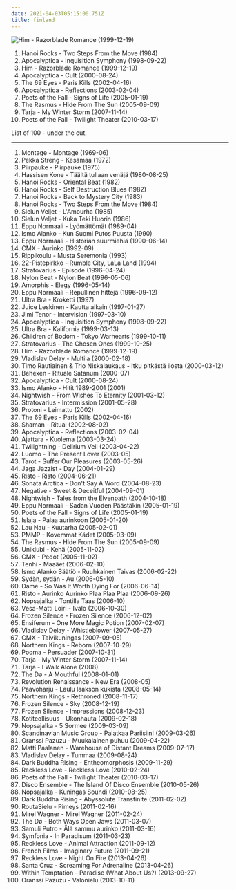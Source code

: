 ```yaml
---
date: 2021-04-03T05:15:00.751Z
title: finland
---
```

![Him - Razorblade Romance (1999-12-19)](http://coverartarchive.org/release/c38d4983-987f-35b9-9683-932192d5e3c4/19881038050-500.jpg "Him - Razorblade Romance (1999-12-19)")
<ol class="albums">
<li data-cover="https://via.placeholder.com/450" data-tags="80s, glam rock, hard rock" role="button">Hanoi Rocks - Two Steps From the Move (1984)</li>
<li data-cover="https://via.placeholder.com/450" data-tags="symphonic metal, instrumental, cello, metal" role="button">Apocalyptica - Inquisition Symphony (1998-09-22)</li>
<li data-cover="http://coverartarchive.org/release/c38d4983-987f-35b9-9683-932192d5e3c4/19881038050-500.jpg" data-tags="love metal, him, rock" role="button">Him - Razorblade Romance (1999-12-19)</li>
<li data-cover="http://coverartarchive.org/release/73fcbc7e-4945-4b33-bdc0-671a0aeffdc4/12525584454-500.jpg" data-tags="symphonic metal, cello metal, instrumental" role="button">Apocalyptica - Cult (2000-08-24)</li>
<li data-cover="http://coverartarchive.org/release/80f70658-2074-4471-b1ab-11562a783cc0/2133707556-500.jpg" data-tags="rock, finnish, gothic rock, the 69 eyes, 2002, gothic" role="button">The 69 Eyes - Paris Kills (2002-04-16)</li>
<li data-cover="http://coverartarchive.org/release/10e0dc29-527a-44f7-bebc-a0b09824b9df/8760672447-500.jpg" data-tags="symphonic metal, cello metal, instrumental" role="button">Apocalyptica - Reflections (2003-02-04)</li>
<li data-cover="http://coverartarchive.org/release/30e40c47-f63f-4210-98ed-1c0a1b69a647/5340666843-500.jpg" data-tags="rock, alternative rock, finnish" role="button">Poets of the Fall - Signs of Life (2005-01-19)</li>
<li data-cover="https://via.placeholder.com/450" data-tags="rock, alternative rock, alternative, finnish" role="button">The Rasmus - Hide From The Sun (2005-09-09)</li>
<li data-cover="https://via.placeholder.com/450" data-tags="symphonic metal, female fronted metal" role="button">Tarja - My Winter Storm (2007-11-14)</li>
<li data-cover="http://coverartarchive.org/release/1dcbcd95-757c-4aa1-b481-d68e3eb143cf/1645658762-500.jpg" data-tags="alternative rock, rock, 2010" role="button">Poets of the Fall - Twilight Theater (2010-03-17)</li>
</ol>
List of 100 - under the cut.
<!-- more -->

_________________

<ol class="albums">
<li data-cover="https://via.placeholder.com/450" data-tags="classic rock, 60s, progressive rock, baroque pop, finland, unterberger" role="button">
Montage - Montage (1969-06)
</li>
<li data-cover="https://via.placeholder.com/450" data-tags="finland" role="button">
Pekka Streng - Kesämaa (1972)
</li>
<li data-cover="http://coverartarchive.org/release/b6406808-e0f2-35fc-a9ed-e49edde5560c/15785630074-500.jpg" data-tags="1975, instrumental, finland" role="button">
Piirpauke - Piirpauke (1975)
</li>
<li data-cover="http://coverartarchive.org/release/4e437147-06cb-48bc-a6ce-8366792fc2ec/5696017939-500.jpg" data-tags="1980, jazz, 80s, new wave, punk rock, finnish, suomi, finland, suomeksi, suomi rock, finnish lyrics, ismo alanko, hassisen kone, great finnish albums" role="button">
Hassisen Kone - Täältä tullaan venäjä (1980-08-25)
</li>
<li data-cover="http://coverartarchive.org/release/e3b64108-b131-4ab6-82c0-dd14c72b8204/28521333318-500.jpg" data-tags="80s, glam rock, glam punk, headbangers ball" role="button">
Hanoi Rocks - Oriental Beat (1982)
</li>
<li data-cover="https://via.placeholder.com/450" data-tags="80s, hard rock" role="button">
Hanoi Rocks - Self Destruction Blues (1982)
</li>
<li data-cover="https://via.placeholder.com/450" data-tags="80s, glam rock, big hair" role="button">
Hanoi Rocks - Back to Mystery City (1983)
</li>
<li data-cover="https://via.placeholder.com/450" data-tags="80s, glam rock, hard rock" role="button">
Hanoi Rocks - Two Steps From the Move (1984)
</li>
<li data-cover="https://via.placeholder.com/450" data-tags="post-punk" role="button">
Sielun Veljet - L'Amourha (1985)
</li>
<li data-cover="https://via.placeholder.com/450" data-tags="finnish, suomi, finland" role="button">
Sielun Veljet - Kuka Teki Huorin (1986)
</li>
<li data-cover="https://via.placeholder.com/450" data-tags="1989, 80s, finnish, suomi, finland, suomeksi, finnish rock, finnish lyrics, eppu normaali" role="button">
Eppu Normaali - Lyömättömät (1989-04)
</li>
<li data-cover="https://via.placeholder.com/450" data-tags="rock, finnish, suomi" role="button">
Ismo Alanko - Kun Suomi Putos Puusta (1990)
</li>
<li data-cover="http://coverartarchive.org/release/d90c1e5a-e278-49ae-82fc-f2cb4d23a7cf/4820654715-500.jpg" data-tags="90s, finnish" role="button">
Eppu Normaali - Historian suurmiehiä (1990-06-14)
</li>
<li data-cover="http://coverartarchive.org/release/575926ae-7309-4e40-b551-297b31b8bdc5/7401256034-500.jpg" data-tags="1992, folk, finnish, my record shelf" role="button">
CMX - Aurinko (1992-09)
</li>
<li data-cover="https://img.discogs.com/lyLbR7ASbr1dAQ2usNIe0Zv9bDQ=/fit-in/600x599/filters:strip_icc():format(jpeg):mode_rgb():quality(90)/discogs-images/R-5842574-1404234315-3468.jpeg.jpg" data-tags="death metal, finnish, death doom metal" role="button">
Rippikoulu - Musta Seremonia (1993)
</li>
<li data-cover="http://coverartarchive.org/release/d93dad2f-543f-3391-8f59-65ca991d231d/14970725106-500.jpg" data-tags="indie, alternative, indie pop, indie rock, finnish, garage rock, alternative pop, lowlands, finland, 22-pistepirkko, puuma85 musicians" role="button">
22-Pistepirkko - Rumble City, LaLa Land (1994)
</li>
<li data-cover="https://img.discogs.com/RZxk4Mg5bJrQ2rkerRu2buGvPGs=/fit-in/500x452/filters:strip_icc():format(jpeg):mode_rgb():quality(90)/discogs-images/R-3335168-1326266974.jpeg.jpg" data-tags="power metal" role="button">
Stratovarius - Episode (1996-04-24)
</li>
<li data-cover="http://coverartarchive.org/release/6b41178c-8d61-4d98-bf93-c4ecc4c0e19f/4871931964-500.jpg" data-tags="90s, finland" role="button">
Nylon Beat - Nylon Beat (1996-05-06)
</li>
<li data-cover="http://coverartarchive.org/release/3bdb1157-8fc6-4e99-9a49-f4c792a25c59/4588703312-500.jpg" data-tags="progressive metal" role="button">
Amorphis - Elegy (1996-05-14)
</li>
<li data-cover="http://coverartarchive.org/release/2949fa44-1488-4274-883f-df4ec69608de/3523748457-500.jpg" data-tags="rock, finnish, compilation, finland, eppu normaali" role="button">
Eppu Normaali - Repullinen hittejä (1996-09-12)
</li>
<li data-cover="https://via.placeholder.com/450" data-tags="finnish" role="button">
Ultra Bra - Kroketti (1997)
</li>
<li data-cover="http://coverartarchive.org/release/05fa7441-ae40-4347-b708-2c2a48929049/25740028956-500.jpg" data-tags="finnish" role="button">
Juice Leskinen - Kautta aikain (1997-01-27)
</li>
<li data-cover="https://via.placeholder.com/450" data-tags="jazz, finnish" role="button">
Jimi Tenor - Intervision (1997-03-10)
</li>
<li data-cover="https://via.placeholder.com/450" data-tags="symphonic metal, instrumental, cello, metal" role="button">
Apocalyptica - Inquisition Symphony (1998-09-22)
</li>
<li data-cover="https://via.placeholder.com/450" data-tags="finnish" role="button">
Ultra Bra - Kalifornia (1999-03-13)
</li>
<li data-cover="http://coverartarchive.org/release/9c294f7c-920b-39a6-96ef-19d7336e5a34/1316730229-500.jpg" data-tags="melodic death metal, live" role="button">
Children of Bodom - Tokyo Warhearts (1999-10-11)
</li>
<li data-cover="http://coverartarchive.org/release/366356b1-e1b2-47bc-9504-92150185fe0e/23810538290-500.jpg" data-tags="power metal" role="button">
Stratovarius - The Chosen Ones (1999-10-25)
</li>
<li data-cover="http://coverartarchive.org/release/c38d4983-987f-35b9-9683-932192d5e3c4/19881038050-500.jpg" data-tags="love metal, him, rock" role="button">
Him - Razorblade Romance (1999-12-19)
</li>
<li data-cover="http://coverartarchive.org/release/5e4df9cd-8d47-30ee-8dd0-ac9bf6222ddf/10342361630-500.jpg" data-tags="electronic, glitch, minimal" role="button">
Vladislav Delay - Multila (2000-02-18)
</li>
<li data-cover="http://coverartarchive.org/release/e290fe0d-9d37-4211-b353-28fb7991e02c/3529070841-500.jpg" data-tags="2000, heavy metal, finnish metal, suomi, finland" role="button">
Timo Rautiainen & Trio Niskalaukaus - Itku pitkästä ilosta (2000-03-12)
</li>
<li data-cover="https://via.placeholder.com/450" data-tags="black metal" role="button">
Behexen - Rituale Satanum (2000-07)
</li>
<li data-cover="http://coverartarchive.org/release/73fcbc7e-4945-4b33-bdc0-671a0aeffdc4/12525584454-500.jpg" data-tags="symphonic metal, cello metal, instrumental" role="button">
Apocalyptica - Cult (2000-08-24)
</li>
<li data-cover="https://via.placeholder.com/450" data-tags="finnish, suomi, finland, suomeksi, finnish lyrics, pligaa, ismo alanko" role="button">
Ismo Alanko - Hitit 1989-2001 (2001)
</li>
<li data-cover="http://coverartarchive.org/release/8844713b-b8fd-41eb-964b-b8a28cb7cc55/5921237726-500.jpg" data-tags="symphonic metal" role="button">
Nightwish - From Wishes To Eternity (2001-03-12)
</li>
<li data-cover="http://coverartarchive.org/release/0727811b-ad17-42d2-b9de-1495b04e4f10/14615490036-500.jpg" data-tags="power metal" role="button">
Stratovarius - Intermission (2001-05-28)
</li>
<li data-cover="https://via.placeholder.com/450" data-tags="finnish, suomi, finland, suomeksi, finnish lyrics, protoni" role="button">
Protoni - Leimattu (2002)
</li>
<li data-cover="http://coverartarchive.org/release/80f70658-2074-4471-b1ab-11562a783cc0/2133707556-500.jpg" data-tags="rock, finnish, gothic rock, the 69 eyes, 2002, gothic" role="button">
The 69 Eyes - Paris Kills (2002-04-16)
</li>
<li data-cover="https://img.discogs.com/jKFuPWciExez43-MxEkfenM2Y9g=/fit-in/500x500/filters:strip_icc():format(jpeg):mode_rgb():quality(90)/discogs-images/R-68579-1104768575.jpg.jpg" data-tags="power metal" role="button">
Shaman - Ritual (2002-08-02)
</li>
<li data-cover="http://coverartarchive.org/release/10e0dc29-527a-44f7-bebc-a0b09824b9df/8760672447-500.jpg" data-tags="symphonic metal, cello metal, instrumental" role="button">
Apocalyptica - Reflections (2003-02-04)
</li>
<li data-cover="https://via.placeholder.com/450" data-tags="black metal" role="button">
Ajattara - Kuolema (2003-03-24)
</li>
<li data-cover="https://img.discogs.com/KdhfdGRM1YR9eU8hOlIAiPcX1DY=/fit-in/400x400/filters:strip_icc():format(jpeg):mode_rgb():quality(90)/discogs-images/R-6494677-1420558968-7630.jpeg.jpg" data-tags="power metal, melodic metal" role="button">
Twilightning - Delirium Veil (2003-04-22)
</li>
<li data-cover="https://img.discogs.com/kFsatpRq14y4dPQsY9d7y7wKWfo=/fit-in/600x599/filters:strip_icc():format(jpeg):mode_rgb():quality(90)/discogs-images/R-8137807-1455850287-6312.jpeg.jpg" data-tags="house, microhouse" role="button">
Luomo - The Present Lover (2003-05)
</li>
<li data-cover="http://coverartarchive.org/release/3986eca7-b1a2-400e-ab90-8714de7eea7b/14972037146-500.jpg" data-tags="heavy metal" role="button">
Tarot - Suffer Our Pleasures (2003-05-26)
</li>
<li data-cover="https://via.placeholder.com/450" data-tags="ninja tune" role="button">
Jaga Jazzist - Day (2004-01-29)
</li>
<li data-cover="https://via.placeholder.com/450" data-tags="2004, indie rock, finnish, suomi, finland, suomeksi, finnish lyrics, 2004 albums" role="button">
Risto - Risto (2004-06-21)
</li>
<li data-cover="https://img.discogs.com/-dPTZ6WTFZ10ZBsvySG70OtR1V0=/fit-in/600x585/filters:strip_icc():format(jpeg):mode_rgb():quality(90)/discogs-images/R-647022-1533583730-5322.jpeg.jpg" data-tags="power metal" role="button">
Sonata Arctica - Don't Say A Word (2004-08-23)
</li>
<li data-cover="http://coverartarchive.org/release/8fd92ce8-dba4-43ae-8c37-1be8a9dbf0db/7409169038-500.jpg" data-tags="glam rock" role="button">
Negative - Sweet & Deceitful (2004-09-01)
</li>
<li data-cover="http://coverartarchive.org/release/8a6e4958-127e-4828-b40a-63466a360038/16333658271-500.jpg" data-tags="symphonic metal, gothic metal" role="button">
Nightwish - Tales from the Elvenpath (2004-10-18)
</li>
<li data-cover="https://via.placeholder.com/450" data-tags="suomi rock" role="button">
Eppu Normaali - Sadan Vuoden Päästäkin (2005-01-19)
</li>
<li data-cover="http://coverartarchive.org/release/30e40c47-f63f-4210-98ed-1c0a1b69a647/5340666843-500.jpg" data-tags="rock, alternative rock, finnish" role="button">
Poets of the Fall - Signs of Life (2005-01-19)
</li>
<li data-cover="http://coverartarchive.org/release/42afd162-b4c6-49ed-ab32-dadbfc293a3d/12915497561-500.jpg" data-tags="new weird finland" role="button">
Islaja - Palaa aurinkoon (2005-01-20)
</li>
<li data-cover="https://via.placeholder.com/450" data-tags="folk" role="button">
Lau Nau - Kuutarha (2005-02-01)
</li>
<li data-cover="http://coverartarchive.org/release/bd906401-3a44-46fd-ab88-d4ab0bb76b17/3835804216-500.jpg" data-tags="pop, finnish, rock" role="button">
PMMP - Kovemmat Kädet (2005-03-09)
</li>
<li data-cover="https://via.placeholder.com/450" data-tags="rock, alternative rock, alternative, finnish" role="button">
The Rasmus - Hide From The Sun (2005-09-09)
</li>
<li data-cover="https://via.placeholder.com/450" data-tags="finnish, suomirock" role="button">
Uniklubi - Kehä (2005-11-02)
</li>
<li data-cover="https://via.placeholder.com/450" data-tags="finnish, rock" role="button">
CMX - Pedot (2005-11-02)
</li>
<li data-cover="http://coverartarchive.org/release/c084ab51-54b2-41a5-8fb6-106c62773192/3426121317-500.jpg" data-tags="folk, dark folk" role="button">
Tenhi - Maaäet (2006-02-10)
</li>
<li data-cover="https://via.placeholder.com/450" data-tags="finnish, suomi, finland, suomipop, suomirock, finnish rock, pligaa, ismo alanko, ismo alanko saatio" role="button">
Ismo Alanko Säätiö - Ruuhkainen Taivas (2006-02-22)
</li>
<li data-cover="https://via.placeholder.com/450" data-tags="experimental, art rock" role="button">
Sydän, sydän - Au (2006-05-10)
</li>
<li data-cover="https://via.placeholder.com/450" data-tags="alternative rock, female vocalists, finland, 3-5" role="button">
Dame - So Was It Worth Dying For (2006-06-14)
</li>
<li data-cover="https://via.placeholder.com/450" data-tags="nordic, finland, sun and moon and stars and outer space" role="button">
Risto - Aurinko Aurinko Plaa Plaa Plaa (2006-09-26)
</li>
<li data-cover="http://coverartarchive.org/release/2837546e-8f6b-4e4d-aa0d-90cfc222809d/6722848585-500.jpg" data-tags="reggae, finnish, suomi, finland, suomeksi, finnish lyrics, artist:nopsajalka, genre:reggae" role="button">
Nopsajalka - Tontilla Taas (2006-10)
</li>
<li data-cover="http://coverartarchive.org/release/4e5c5509-a1a5-413e-aecb-2db4c328e676/18684703889-500.jpg" data-tags="acoustic, cover, melancholy, finnish, johnny cash, finland, melankolia, loiri, laulelma, niin oot coveria, komiaa, pigeonhole" role="button">
Vesa-Matti Loiri - Ivalo (2006-10-30)
</li>
<li data-cover="http://coverartarchive.org/release/600e2a2c-81a8-4272-ac87-47b2ba4a04b1/20469635317-500.jpg" data-tags="instrumental, piano, ambient" role="button">
Frozen Silence - Frozen Silence (2006-12-02)
</li>
<li data-cover="http://coverartarchive.org/release/4c2eec03-07b6-4ba8-80f0-da865591e029/2997012520-500.jpg" data-tags="viking metal" role="button">
Ensiferum - One More Magic Potion (2007-02-07)
</li>
<li data-cover="http://coverartarchive.org/release/656dcce4-46df-419a-a3fa-82a7c7793895/8465115853-500.jpg" data-tags="ambient, dub techno" role="button">
Vladislav Delay - Whistleblower (2007-05-27)
</li>
<li data-cover="https://via.placeholder.com/450" data-tags="progressive rock" role="button">
CMX - Talvikuningas (2007-09-05)
</li>
<li data-cover="http://coverartarchive.org/release/236a04ea-8349-4930-9647-186773164eb3/6655040734-500.jpg" data-tags="symphonic metal, cover, power metal" role="button">
Northern Kings - Reborn (2007-10-29)
</li>
<li data-cover="https://img.discogs.com/EmF4gPMDUoJI4AbWzcYj-xWgMLM=/fit-in/537x496/filters:strip_icc():format(jpeg):mode_rgb():quality(90)/discogs-images/R-1130112-1194467176.png.jpg" data-tags="2007, trip-hop, indie, experimental, shoegaze, cello, unique, finnish, intense, female vocalist, 00's, helsinki, black, dynamic, finland, deer, persuader, underplayed, great sound, pooma, raindeer, satumaa-tango" role="button">
Pooma - Persuader (2007-10-31)
</li>
<li data-cover="https://via.placeholder.com/450" data-tags="symphonic metal, female fronted metal" role="button">
Tarja - My Winter Storm (2007-11-14)
</li>
<li data-cover="http://coverartarchive.org/release/4ae6f7d3-810b-4204-ac68-a453a7a08faf/1082574170-500.jpg" data-tags="symphonic metal" role="button">
Tarja - I Walk Alone (2008)
</li>
<li data-cover="http://coverartarchive.org/release/4bb86f81-b5ba-471f-927e-1d7c81bcd4cb/2903088736-500.jpg" data-tags="indie, folk" role="button">
The Dø - A Mouthful (2008-01-01)
</li>
<li data-cover="https://img.discogs.com/hD9UofiC-zy7KZuXdVkXWcZmnNY=/fit-in/500x375/filters:strip_icc():format(jpeg):mode_rgb():quality(90)/discogs-images/R-9074291-1474307826-1246.jpeg.jpg" data-tags="power metal" role="button">
Revolution Renaissance - New Era (2008-05)
</li>
<li data-cover="http://coverartarchive.org/release/54f64e7e-b8a9-4b53-86ef-8979d4a5b7c4/25131017315-500.jpg" data-tags="2008" role="button">
Paavoharju - Laulu laakson kukista (2008-05-14)
</li>
<li data-cover="http://coverartarchive.org/release/dfa25c32-4c3d-4fef-a670-ddf3ab682cd4/6654965791-500.jpg" data-tags="cover, symphonic metal, power metal" role="button">
Northern Kings - Rethroned (2008-11-17)
</li>
<li data-cover="https://via.placeholder.com/450" data-tags="indie, classical, instrumental, alternative, calm, piano, easy listening, contemporary, romantic, new age, minimal, peaceful, atmospheric, contemporary classical, melancholy, composer, ethereal, finnish, minimalism, meditation, melancholic, post rock, neo-classical, relax, lesser known yet streamable artists, neo classical, netlabel, funeral music, funeral, music to fall asleep to, background music, neoclassical, finland, piano solo, serene, chopin, impressionism, minimalistic, post-classical, relaxing music, finnish and streamable, sad piano, solo piano, contemporary piano, impressionistic, max richter, matti paalanen, frozen silence, olafur arnalds, concentration, romantic piano, celestial aeon project, beautiful piano music, classical piano music, full free album download, sad piano music, pure piano, only piano, music for funeral, similar to max richter, sad and romantic piano, sad music for funeral, instrumental piano music, contemporary classical piano music, similar to olafur arnaldsminimalism" role="button">
Frozen Silence - Sky (2008-12-19)
</li>
<li data-cover="http://coverartarchive.org/release/e0f4f0af-26d9-30f8-a2c1-cc4ae2e29956/2711769072-500.jpg" data-tags="indie, classical, instrumental, alternative, sad, post-rock, piano, modern, new age, free, ethereal, finnish, minimalism, melancholic, neo-classical, ambiente, neo classical, creative commons, minimalist, silent, finland, finnland, impressionism, new-age, finnish and streamable, impressionistic, finnish music, matti paalanen, full free album download" role="button">
Frozen Silence - Impressions (2008-12-23)
</li>
<li data-cover="http://coverartarchive.org/release/0daa25e2-05ee-4b77-8da9-71fbbe4a0cdb/5673876474-500.jpg" data-tags="rock, finnish" role="button">
Kotiteollisuus - Ukonhauta (2009-02-18)
</li>
<li data-cover="https://via.placeholder.com/450" data-tags="reggae, finnish, suomi, finland, suomeksi, finnish lyrics, artist:nopsajalka, genre:reggae" role="button">
Nopsajalka - 5 Sormee (2009-03-09)
</li>
<li data-cover="http://coverartarchive.org/release/815fc271-a99c-431b-b7f9-d6b3c88f3c10/14323680448-500.jpg" data-tags="finnish" role="button">
Scandinavian Music Group - Palatkaa Pariisiin! (2009-03-26)
</li>
<li data-cover="http://coverartarchive.org/release/6d9e6138-3c4a-4243-8be4-1f21d08d7b87/12912393812-500.jpg" data-tags="psychedelic black metal, black metal" role="button">
Oranssi Pazuzu - Muukalainen puhuu (2009-04-22)
</li>
<li data-cover="http://coverartarchive.org/release/65326c89-7eab-40d0-9b3d-40c55cb3ac35/1149511297-500.jpg" data-tags="ambient, finland" role="button">
Matti Paalanen - Warehouse of Distant Dreams (2009-07-17)
</li>
<li data-cover="http://coverartarchive.org/release/57716b58-1f9b-41eb-a4f2-154bcdd02ba6/27152938103-500.jpg" data-tags="experimental, free improvisation, abstract techno, laptop jazz" role="button">
Vladislav Delay - Tummaa (2009-08-24)
</li>
<li data-cover="http://coverartarchive.org/release/6a42077b-c87b-4cca-8591-19ccb5d45451/8699711630-500.jpg" data-tags="doom metal, sludge, finland, stoner doom metal, psychedelic drone, occultism, laitila, varsinais-suomi, double 12 inch" role="button">
Dark Buddha Rising - Entheomorphosis (2009-11-29)
</li>
<li data-cover="http://coverartarchive.org/release/54e7dc42-ce86-43a8-bebe-482f1e56885e/5102816038-500.jpg" data-tags="2010, hard rock, glam metal" role="button">
Reckless Love - Reckless Love (2010-02-24)
</li>
<li data-cover="http://coverartarchive.org/release/1dcbcd95-757c-4aa1-b481-d68e3eb143cf/1645658762-500.jpg" data-tags="alternative rock, rock, 2010" role="button">
Poets of the Fall - Twilight Theater (2010-03-17)
</li>
<li data-cover="https://img.discogs.com/LGq1Wh_sU6VyjXjNOBFJlfhWf2E=/fit-in/600x450/filters:strip_icc():format(jpeg):mode_rgb():quality(90)/discogs-images/R-3243104-1510949797-9150.jpeg.jpg" data-tags="rock, punk" role="button">
Disco Ensemble - The Island Of Disco Ensemble (2010-05-26)
</li>
<li data-cover="http://coverartarchive.org/release/651ca652-d093-428b-85fb-14faaebbcac8/19023280476-500.jpg" data-tags="reggae, finnish, suomi, finland, suomeksi, finnish lyrics, artist:nopsajalka, genre:reggae" role="button">
Nopsajalka - Kuningas Soundi (2010-08-25)
</li>
<li data-cover="http://coverartarchive.org/release/25936362-1e49-4453-bcd0-768badd58183/8699688890-500.jpg" data-tags="2011, doom metal, finnish, stoner metal, sludge metal, finland, psychedelic doom metal, psychedelic metal, psychedelic drone metal, occultism, laitila, varsinais-suomi, double 12 inch" role="button">
Dark Buddha Rising - Abyssolute Transfinite (2011-02-02)
</li>
<li data-cover="https://via.placeholder.com/450" data-tags="nordic, finland, darkness and light" role="button">
RoutaSielu - Pimeys (2011-02-16)
</li>
<li data-cover="https://via.placeholder.com/450" data-tags="folk" role="button">
Mirel Wagner - Mirel Wagner (2011-02-24)
</li>
<li data-cover="http://coverartarchive.org/release/9552d6ad-9cf5-4cee-8973-a36f6b9524c2/2903126089-500.jpg" data-tags="2011" role="button">
The Dø - Both Ways Open Jaws (2011-03-07)
</li>
<li data-cover="https://via.placeholder.com/450" data-tags="nordic, finland, sun and moon and stars and outer space" role="button">
Samuli Putro - Älä sammu aurinko (2011-03-16)
</li>
<li data-cover="https://img.discogs.com/kyXG9MqG2NBzZR-KDJflxE_xkXM=/fit-in/600x621/filters:strip_icc():format(jpeg):mode_rgb():quality(90)/discogs-images/R-7746691-1447938993-9691.jpeg.jpg" data-tags="power metal, metal, symphonic metal" role="button">
Symfonia - In Paradisum (2011-03-23)
</li>
<li data-cover="http://coverartarchive.org/release/9aa2e6ea-944a-4da2-9a1c-c3392c2128b3/5102991518-500.jpg" data-tags="2011, glam metal" role="button">
Reckless Love - Animal Attraction (2011-09-12)
</li>
<li data-cover="http://coverartarchive.org/release/5be123ef-1a6a-4a32-be2e-412ccf4f031b/7464308631-500.jpg" data-tags="2011" role="button">
French Films - Imaginary Future (2011-09-21)
</li>
<li data-cover="http://coverartarchive.org/release/90539634-07f6-4ee3-a89a-8353ebe220b5/5102924699-500.jpg" data-tags="2013" role="button">
Reckless Love - Night On Fire (2013-04-26)
</li>
<li data-cover="http://coverartarchive.org/release/6327ed9f-8b6b-4d29-8e5e-cd578e59b23e/6602078533-500.jpg" data-tags="hard rock, finnish, helsinki, no, finland, glam metal, sleaze rock" role="button">
Santa Cruz - Screaming For Adrenaline (2013-04-26)
</li>
<li data-cover="http://coverartarchive.org/release/dd0d970d-7cd2-47f7-8839-ce02142b3c5d/5276135888-500.jpg" data-tags="metal" role="button">
Within Temptation - Paradise (What About Us?) (2013-09-27)
</li>
<li data-cover="http://coverartarchive.org/release/2469a6a4-d9fb-468b-9389-68fcd0f80a06/5440308357-500.jpg" data-tags="2013" role="button">
Oranssi Pazuzu - Valonielu (2013-10-11)
</li>
</ol>